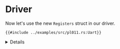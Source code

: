 # Driver

Now let's use the new `Registers` struct in our driver.

```rust,editable,compile_fail
{{#include ../examples/src/pl011.rs:Uart}}
```

<details>

- `UniqueMmioPointer` is a wrapper around a raw pointer to an MMIO device or
  register. The caller of `UniqueMmioPointer::new` promises that it is valid and
  unique for the given lifetime, so it can provide safe methods to read and
  write fields.
- Note that `Uart::new` is now safe; `UniqueMmioPointer::new` is unsafe instead.
- These MMIO accesses are generally a wrapper around `read_volatile` and
  `write_volatile`, though on aarch64 they are instead implemented in assembly
  to work around a bug where the compiler can emit instructions that prevent
  MMIO virtualisation.
- The `field!` and `field_shared!` macros internally use `&raw mut` and
  `&raw const` to get pointers to individual fields without creating an
  intermediate reference, which would be unsound.

</details>
